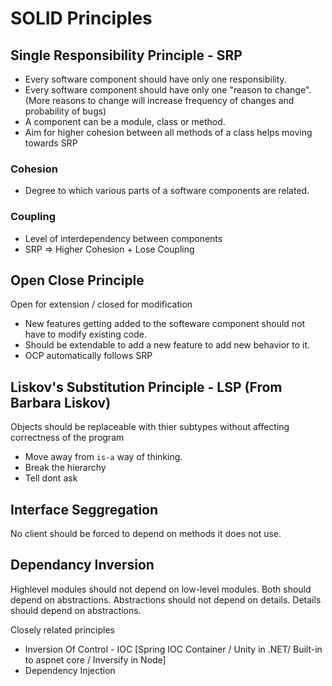 # SOLID Principles

## Single Responsibility Principle - SRP

- Every software component should have only one responsibility.
- Every software component should have only one "reason to change". (More reasons to change will increase frequency of changes and probability of bugs)
- A component can be a module, class or method.
- Aim for higher cohesion between all methods of a class helps moving towards SRP

### Cohesion

- Degree to which various parts of a software components are related.

### Coupling

- Level of interdependency between components
- SRP => Higher Cohesion + Lose Coupling

## Open Close Principle

Open for extension / closed for modification

- New features getting added to the softeware component should not have to modify existing code.
- Should be extendable to add a new feature to add new behavior to it.
- OCP automatically follows SRP

## Liskov's Substitution Principle - LSP (From Barbara Liskov)

Objects should be replaceable with thier subtypes without affecting correctness of the program

- Move away from `is-a` way of thinking.
- Break the hierarchy
- Tell dont ask

## Interface Seggregation

No client should be forced to depend on methods it does not use.

## Dependancy Inversion

Highlevel modules should not depend on low-level modules. Both should depend on abstractions.
Abstractions should not depend on details. Details should depend on abstractions.

Closely related principles

- Inversion Of Control - IOC [Spring IOC Container / Unity in .NET/ Built-in to aspnet core / Inversify in Node]
- Dependency Injection
